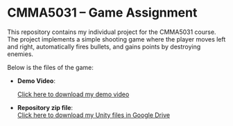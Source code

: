 # CMMA5031 – Game Assignment

This repository contains my individual project for the CMMA5031 course. The project implements a simple shooting game where the player moves left and right, automatically fires bullets, and gains points by destroying enemies.


Below is the files of the game:

- **Demo Video**:

  [Click here to download my demo video](https://github.com/thua919/CMMA5031/blob/main/game.mp4)  
  
- **Repository zip file**:    
  [Click here to download my Unity files in Google Drive](https://drive.google.com/file/d/1rcLy9dX8_R-ufMMfSX_GabCZ7W3Dylai/view?usp=sharing)  
